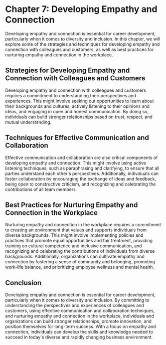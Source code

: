 Chapter 7: Developing Empathy and Connection
============================================

Developing empathy and connection is essential for career development, particularly when it comes to diversity and inclusion. In this chapter, we will explore some of the strategies and techniques for developing empathy and connection with colleagues and customers, as well as best practices for nurturing empathy and connection in the workplace.

Strategies for Developing Empathy and Connection with Colleagues and Customers
------------------------------------------------------------------------------

Developing empathy and connection with colleagues and customers requires a commitment to understanding their perspectives and experiences. This might involve seeking out opportunities to learn about their backgrounds and cultures, actively listening to their opinions and ideas, and engaging in open and honest communication. By doing so, individuals can build stronger relationships based on trust, respect, and mutual understanding.

Techniques for Effective Communication and Collaboration
--------------------------------------------------------

Effective communication and collaboration are also critical components of developing empathy and connection. This might involve using active listening techniques, such as paraphrasing and clarifying, to ensure that all parties understand each other's perspectives. Additionally, individuals can foster collaboration by encouraging the exchange of ideas and feedback, being open to constructive criticism, and recognizing and celebrating the contributions of all team members.

Best Practices for Nurturing Empathy and Connection in the Workplace
--------------------------------------------------------------------

Nurturing empathy and connection in the workplace requires a commitment to creating an environment that values and supports individuals from diverse backgrounds. This might involve implementing policies and practices that promote equal opportunities and fair treatment, providing training on cultural competence and inclusive communication, and recognizing and celebrating the contributions of individuals from diverse backgrounds. Additionally, organizations can cultivate empathy and connection by fostering a sense of community and belonging, promoting work-life balance, and prioritizing employee wellness and mental health.

Conclusion
----------

Developing empathy and connection is essential for career development, particularly when it comes to diversity and inclusion. By committing to understanding the perspectives and experiences of colleagues and customers, using effective communication and collaboration techniques, and nurturing empathy and connection in the workplace, individuals and organizations can build stronger relationships, promote innovation, and position themselves for long-term success. With a focus on empathy and connection, individuals can develop the skills and knowledge needed to succeed in today's diverse and rapidly changing business environment.
